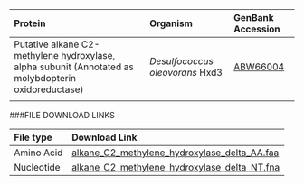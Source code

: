 
 Protein | Organism | GenBank Accession |
 :--- | :--- | :--- |
| Putative alkane C2-methylene hydroxylase, alpha subunit (Annotated as molybdopterin oxidoreductase)| *Desulfococcus oleovorans* Hxd3 | [ABW66004](http://www.ncbi.nlm.nih.gov/protein/ABW66004) |
| []() | | |

###FILE DOWNLOAD LINKS

 File type | Download Link |
 :--- | :---------- | 
| Amino Acid | [alkane_C2_methylene_hydroxylase_delta_AA.faa](amino_acid/alkane_C2_methylene_hydroxylase_alpha_AA.faa) |
| Nucleotide | [alkane_C2_methylene_hydroxylase_delta_NT.fna](nucleotide/alkane_C2_methylene_hydroxylase_alpha_NT.fna) |

